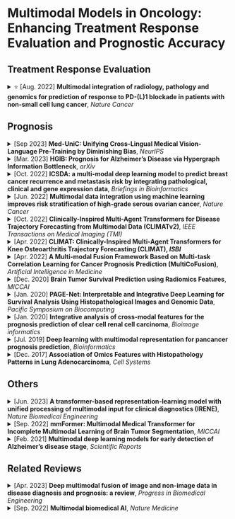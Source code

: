 # Multimodal Models in Oncology: Enhancing Treatment Response Evaluation and Prognostic Accuracy

## Treatment Response Evaluation

<details>
<summary>⭐️ [Aug. 2022] <b>Multimodal integration of radiology, pathology and genomics for prediction of response to PD-(L)1 blockade in patients with non-small cell lung cancer</b>, <i>Nature Cancer</i></summary>

[Paper](https://www.nature.com/articles/s43018-022-00416-8)
[Code](https://github.com/msk-mind/luna/)
- **Cancer:** Non-small Cell Lung Cancer, predicting immunotherapy response
- **Modalities:** Radiological Images (CTs), Pathological Images (digitized programmed death ligand-1 immunohistochemistry slides), Gene Data
- **Data Source:** In-House Dataset
- **Patients:** 249 patients at Memorial Sloan Kettering (MSK) Cancer Center with advanced NSCLC who received PD-(L)1-blockade-based therapy with baseline data and known outcomes between 2014 and 2019
- **Pipeline:** [TODO]
- **Fusion Mode:** Middle-fusion, using a multimodal dynamic attention with masking to integrate multimodal features and address missing data

</details>

## Prognosis

<details>
<summary>[Sep 2023] <b>Med-UniC: Unifying Cross-Lingual Medical Vision-Language Pre-Training by Diminishing Bias</b>, <i>NeurIPS</i></summary>

[Paper](https://arxiv.org/abs/2305.19894)
[Code](https://github.com/SUSTechBruce/Med-UniC)
- **Cancer:** Non-Cancer, make experiments across 5 medical image tasks and 10 datasets encompassing over 30 diseases
- **Modalities:** Radiological Images (CXR images), Free-text Data (radiology reports)
- **Data Source:** MIMIC-CXR, PadChest
- **Patients:** Pre-training on approximately 220k image-text pairs for MIMIC-CXR and 160k pairs for PadChest, then applied to four downstream tasks: medical image linear classification, medical image zero-shot classification, medical image semantic segmentation, and medical image object detection 
- **Pipeline:** 
    - for free-text data, using the corss-lingual medical LM to align different languages
    - for CXR images, using contrastive learning to align image features (apply random augmentations to the original images to create augmented views as postive samples while treating the rest of the images in the mini-batch as negative samples)
    - following CLIP, a contrastive learning is used to align vison-language features
    - introducing Cross-lingual Text Alignment Regularization (CTR) to learn language-independent text representations and neutralize the adverse effects of community bias on other modalitieslearn 
- **Fusion Mode:** Middle-fusion, aligning different modalities' features within hidden space

</details>


<details>
<summary>[Mar. 2023] <b>HGIB: Prognosis for Alzheimer’s Disease via Hypergraph Information Bottleneck</b>, <i>arXiv</i></summary>

[Paper](https://arxiv.org/abs/2303.10390)
- **Cancer:** Non-Cancer, predicting Alzheimer's disease prognosis
- **Modalities:** Radiological Images (MRI and PET), Non-imaging Information
- **Data Source:** Alzheimer's Disease Neuroimaging Initiative (ADNI) dataset (adni.loni.usc.edu)
- **Patients:** 248 patients with complete three modalities from ADNI-2
- **Pipeline:** 
    - using different pre-trained backbones to extract features from different modalities
    - for each modality, building a corresponding hypergraph, whose hyperedge represents the relationship between a subset of the patients, then concatenating all hypergraphs to generate the final hypergraph
    - employing hypergraph convolution to aggregating message in the hypergraph
    - applying hypergraph information bottleneck (HGIB) for requiring the node representation to minimize the information from hypergraph-structured data while maximizing the information to make prognostic prediction
- **Fusion Mode:** Middle-fusion, concatenating hypergraphs from different modalities and employing hypergraph convolution and hypergraph information bottleneck (HGIB) to integrate multimodal information

</details>


<details>
<summary>[Oct. 2022] <b>ICSDA: a multi-modal deep learning model to predict breast cancer recurrence and metastasis risk by integrating pathological, clinical and gene expression data</b>, <i>Briefings in Bioinformatics</i></summary>

[Paper](https://academic.oup.com/bib/article-abstract/23/6/bbac448/6761046)
- **Cancer:** Breast Cancer
- **Modalities:** Pathological Images (H&E), Clinical Information (TNM staging, clinical staging, age, axillary lymph node metastasis), Gene Data
- **Data Source:** TCGA
- **Patients:** 196 patients, divided into the training and testing sets with a ratio of 7:3, in which the distributions of the samples were kept between the two datasets by hierarchical sampling
- **Pipeline:** 
    - applying feature selection to select features from clinical information and sequencing data
    - employing ResNet18 to extract deep image features within the tissue area in the H&E images (patching WSI into tiles); then the attention module is used to aggregate patches' features into a final pathological image deep feature
    - concatenating the pathological image deep feature, sequencing data and clinical data and then predicting prognosis via FC layers
- **Fusion Mode:** Middle-fusion, concatenating different modalities' features

</details>



<details>
<summary>[Jun. 2022] <b>Multimodal data integration using machine learning improves risk stratification of high-grade serous ovarian cancer</b>, <i>Nature Cancer</i></summary>

[Paper](https://www.nature.com/articles/s43018-022-00388-9)
[Code](https://github.com/kmboehm/onco-fusion)

<!-- - **Journal:** Nature Cancer
- **Published Date:** June 2022 -->
- **Cancer:** Ovarian Cancer
- **Modalities:** Radiological CTs, Pathological images, Clinical data
- **Data Source:** MSKCC, TCGA-OV
- **Patients:** 444 patients, including 296 patients treated at the Memorial Sloan Kettering Cancer Center (MSKCC) and 148 patients from The Cancer Genome Atlas Ovarian Cancer (TCGA-OV); 40 test cases were randomly sampled from the entire pool of patients with all data modalities available for analysis, and the resting of 404 patients for training
  - 404 training patients: 243 had H&E WSIs, 245 had adnexal lesions on pre-treatment CE-CT, 251 had omental implants on pre-treatment CE-CT
  - 40 test patients: all had omental lesions on CE-CT, H&E WSIs
- **Pipeline:**
    - using PyRadiomics for Radiological CTs; pre-training a ResNet-18 as histopathological tissue-type classifier and for extracting cell type features and tissue-type features; encoding clinical data as binary variables or one-hot categorical variables
    - using univariate Cox proportional hazards model to select features
    - employing a multivariable Cox model for late fusing
- **Fusion Mode:** Early/Late-fusion, using a multivariate Cox model to integrate unimodal submodels’ predictions

</details>

<details>
<summary>[Oct. 2022] <b>Clinically-Inspired Multi-Agent Transformers for Disease Trajectory Forecasting from Multimodal Data (CLIMATv2)</b>, <i>IEEE Transactions on Medical Imaging (TMI)</i></summary>

[Paper](https://ieeexplore.ieee.org/abstract/document/10242080)
[Code](https://github.com/Oulu-IMEDS/CLIMATv2)

- **Cancer:** Non-Cancer, predicting the development of structural knee osteoarthritis changes and forcasting Alzheimer's disease clinical status
- **Modalities:** Imaging Data (MRI, PET, ...) and Non-Imaging Data (Clinical evaluation, neuropsychological tests, genetic testing, ...)
- **Data Source:** [Osteoarthritis Initiative (OAI) cohort](https://nda.nih.gov/oai/); [Alzheimer's Disease Neuroimaging Initiative (ADNI) cohort](https://ida.loni.usc.edu)
- **Patients:** 4796 patients for knee OA structureal prognosis prediction; 2577 patients for AD clinical status prognosis prediction
- **Pipeline:** 
    - a transformer-based radiologist block to extact imaging features (the agent act as a radiologist)
    - a transformer-based context block to extact non-imaging features 
    - concatenating imaging features and non-imaging features, then employing a transformer-based general practitioner block to fuse multimodal features (the agent act as a general practitioner)
    - the prognostic predictions is temporal, and the first time-point's prognostic prediction is required to be consisted with the diagnostic prediction
- **Fusion Mode:** Middle-fusion, concatenating imaging features and non-imaging features and employing a transformer to fuse multimodal features

</details>

<details>
<summary>[Apr. 2022] <b>CLIMAT: Clinically-Inspired Multi-Agent Transformers for Knee Osteoarthritis Trajectory Forecasting (CLIMAT), <i>ISBI</i></b></summary>

[Paper](https://ieeexplore.ieee.org/abstract/document/9761545)
[Code](https://github.com/MIPT-Oulu/CLIMAT)
- **Cancer:** Non-Cancer, 
- **Modalities:** Imaging Data (X-ray) and Non-Imaging Data (clinical variables like age, sex, BMI, history injurey, surgey, and total Western Ontario and WOMAC)
- **Data Source:** [Osteoarthritis Initiative (OAI) cohort](https://nda.nih.gov/oai/)
- **Patients:** 4796 patients for knee OA structureal prognosis predictions
- **Pipeline:** The pipeline is similar to CLIMATv2, but does not do the first time-point's prognostic and diagnostic predictions consistency measures.
- **Fusion Mode:** Middle-fusion, concatenating imaging features and non-imaging features and employing a transformer to fuse multimodal features

</details>

<details>
<summary>[Apr. 2022] <b>A Multi-modal Fusion Framework Based on Multi-task Correlation Learning for Cancer Prognosis Prediction (MultiCoFusion)</b>, <i>Artificial Intelligence in Medicine</i></summary>

[Paper](https://www.sciencedirect.com/science/article/pii/S0933365722000252) 
<!-- - **Journal:** Artificial Intelligence in Medicine
- **Published Date:** April 2022 -->
- **Cancer:** Brain Lower Grade Glioma, Glioblastoma Multiforme
- **Modalities:** Pahological images, Gene (mRNA)
- **Data Source:** TCGA-LGG, TCGA-GBM
- **Patients:** 470 patients
    - For pathological images, [a pre-proposed dataset](https://github.com/mahmoodlab/PathomicFusion), consisting of 954 ROIs from WSIs for 470 patients
    - For gene data, one patient (TCGA-06-0152) is missing mRNA expression data, and the rest of 469 patients contain 953 mRNA samples. For cancer grade classification, i.e., Grade II (393 samples), III (408), IV (152). Each mRNA expression data have 10673 genes.
    - 80% for training and 20% for testing
- **Pipeline:**
    - pre-trained ResNet-152 for histopathological images; a sparse graph convolutional network (SGCN) for mRNA expression data
    - fusing these representations by a FCN
    - the fused FCN is a multi-task shared network, outputing survival analysis and cancer grade classification simultaneously
- **Fusion Mode:** Middle-fusion

</details>

<details>
<summary>[Dec. 2020] <b>Brain Tumor Survival Prediction using Radiomics Features</b>, <i>MICCAI</i></summary>

[Paper](https://link.springer.com/chapter/10.1007/978-3-030-66843-3_28)
- **Cancer:** Brain Tumor
- **Modalities:** MRI-T1-weighted, MRI-T2-weighted, T1-contrast enhanced, FLAIR
- **Data Source:** BraTS 2019 
- **Patients:** 259 subjects diagnosed with HGG and 76 subjects diagnosed with LGG along with ground truth annotations by experts. The data comprises of MRI images from 19 different institutions of four MRI modalities
- **Pipeline:** 
    - extracting image slices corresponding to tumor regions from multiple MRI modalities
    - extracting radiomics features (i.e. first-order statistics, shape features, and texture features) from these 2D slices
    - training machince learning classifiers (i.e. KNN, SVM, DT, RF, and DA) to make prognositic predictions
- **Fusion Mode:** Middle-fusion, using machine learning classifiers to integrate multimodal features from multiple MRIs

</details>

<details>
<summary>[Jan. 2020] <b>PAGE-Net: Interpretable and Integrative Deep Learning for Survival Analysis Using Histopathological Images and Genomic Data</b>, <i>Pacific Symposium on Biocomputing</i></summary>

[Paper](https://pubmed.ncbi.nlm.nih.gov/31797610/)
[Code](https://github.com/DataX-JieHao/PAGE-Net)
- **Cancer:** Glioblastoma Multiforme
- **Modalities:** Pathological Images (WSIs), Gene Data, Clinical Data
- **Data Source:** TCGA, TCIA
- **Patients:** 447 GBM patients
- **Pipeline:**
    - patching WSIs into patches; the patch-wise pre-trained CNN is used to extract pathological features; then the pathology hidden layer is used to aggregate these features for as input of Cox layer
    - gene features is extracted by a series layers, inlcuding gene layer, pathway layer, H1 and H2 layers
    - clinical features is extracted by the clinical layer
    - these three modalities' features are concatenated and as the input of the Cox layer for prediction
- **Fusion Mode:** Middle-fusion, concatenating multimodal features and using Cox layer for survival analysis

</details>

<details>
<summary>[Jan. 2020] <b>Integrative analysis of cross-modal features for the prognosis prediction of clear cell renal cell carcinoma</b>, <i>Bioimage informatics</i></summary>

[Paper](https://academic.oup.com/bioinformatics/article/36/9/2888/5716325)
[Code](https://github.com/zhang-de-lab/zhang-lab?from¼singlemessage)
- **Cancer:** Clear Cell Renal Cell Carcinoma
- **Modalities:** Radiological Images (CTs), Pathological Images, Gene Data, Clinical Information
- **Data Source:** 
- **Patients:** 209 patients, randomly divided into training (n=139, 66.51%) and testing cohorts (n=70, 33.49%)
- **Pipeline:** 
    - selecting genes by their variation coefficients and employing the weighted gene co-expression network analysis (WGCNA) for gene analysis
    - using two CNNs with same structure to extract deep features from CT and histopathological images
    - using a parameter-free multivariate feature selection method (called block filtering post-pruning search (BFPS) algorithm) for feature selection; then applying a further faeture selection for the combination of the selected CT features, histopathological features and eigengenes for prognositic prediction via the Cox model
- **Fusion Mode:** Middle-fusion, conbinating the selected CT features, histopathological features and eigengenes

</details>



<details>
<summary>[Jul. 2019] <b>Deep learning with multimodal representation for pancancer prognosis prediction</b>, <i>Bioinformatics</i></summary>

[Paper](https://academic.oup.com/bioinformatics/article/35/14/i446/5529139?login=false)
[Code](https://github.com/gevaertlab/MultimodalPrognosis)
- **Cancer:** Pancancer
- **Modalities:** Clinical Data, Gene (mRNA, microRNA), Pathological Images (WSIs)
- **Data Source:** TCGA
- **Patients:** 11160 patients, split into training and testing datasets in 85/15 ratio
- **Pipeline:** 
    - for the clinical data, using FC layers with sigmoid activations
    - for the genomic data, using deep highway networks
    - for the WSI images, using the SqueezeNet
    - developing an unsupervised encoder (metric learning) to compress different modalities into a single feature vector for each patient (maximizing cosine similarity between positive samples while minimizing cosine similarity between negative samples)
    - handling missing data through a resilient, mltimodal dropout method
    - averaging different modalities' features into a 512 feature vector and using a prediction layer for survival prediction
- **Fusion Mode:** Middle-fusion, align first and then average

</details>


<details>
<summary>[Dec. 2017] <b>Association of Omics Features with Histopathology Patterns in Lung Adenocarcinoma</b>, <i>Cell Systems</i></summary>

[Paper](https://www.cell.com/cell-systems/pdf/S2405-4712(17)30484-2.pdf)

- **Cancer:** Lung Adenocarcinoma
- **Modalities:** Pathological Images, Pathological Reports, Gene (RNA sequencing), Proteomics
- **Data Source:** TCGA
- **Patients:** 538 patients
- **Pipeline:** 
    - converting pathological images into overlapping tiles and selected the ROIs to extract quantitative features (i.e. size, shape, intensity distribution, and texture features); identifing pathology grade from pathology reports; collecting gene and protein expression data by RNA sequencing and reverse-phase protein array
    - employing feature selection on the training set
    - building a random forest model for prognostic prediction
- **Fusion Mode:** Middle-fusion, using a random forest model to integrate multimodal features

</details>

## Others

<details>
<summary>[Jun. 2023] <b>A transformer-based representation-learning model with unified processing of multimodal input for clinical diagnostics (IRENE)</b>, <i>Nature Biomedical Engineering</i></summary>

[Paper](https://www.nature.com/articles/s41551-023-01045-x)
[Code](https://github.com/RL4M/IRENE)
- **Cancer:** Non-Cancer, predicting the adverse clinical outcomes in patients with COVID-19
- **Modalities:** Chest X-rays, Unstructured Text (i.e. chief complaint, history of present and past illness, and a complete laboratory test report), Structured Text (i.e. demographics)
- **Data Source:** In-house dataset from West China Hospital
- **Patients:** 51511 patients with 72283 data samples
    - 44628 patients for training and 3325 patients for testing
- **Pipeline:** 
    - tokenizing unstructured text into tokens
    - mapping structured text into tokens via linear projection
    - tokenizing images into tokens
    - using the proposed bidirectional multimodal attention block followed by some self-attention block for multimodal fusion
    - a classification head for predicting disease
- **Fusion Mode:** Middle-fusion

</details>

<details>
<summary>[Sep. 2022] <b>mmFormer: Multimodal Medical Transformer for Incomplete Multimodal Learning of Brain Tumor Segmentation</b>, <i>MICCAI</i></summary>

[Paper](https://link.springer.com/chapter/10.1007/978-3-031-16443-9_11)
[Code](https://github.com/YaoZhang93/mmFormer)
- **Cancer:** Brain Tumor
- **Modalities:** MRIs (FLAIR, T1c, T1, T2)
- **Data Source:** BraTS 2018
- **Patients:** 285 multi-contrast MRI scans
- **Pipeline:** 
    - using modality-specific encoders to extract modelity-specific features within each modality
    - employing an inter-modal transformer to build and align the long-range correlations across modalities
    - a decoder performs a progressive up-sampling and fusion with the modality-invariant features to generate robust segmentation
- **Fusion Mode:** Middle-fusion, using an inter-modal transformer to integrate multimodal features

</details>


<details>
<summary>[Feb. 2021] <b>Multimodal deep learning models for early detection of Alzheimer’s disease stage</b>, <i>Scientific Reports</i></summary>

[Paper](https://www.nature.com/articles/s41598-020-74399-w)
- **Cancer:** Non-Cancer, early detection of Alzheimer's disease stage
- **Modalities:** Radiological Images (MRI), Gene Data (single nucleotide polymorphisms (SNPs)), Clinical Data
- **Data Source:** ADNI dataset
- **Patients:** ADNI dataset contains SNP (808 patients), MRI imaging (503 patients), and clinical and neurological test data (2004 patients)
- **Pipeline:** 
    - using stacked denoising auto-encoders to extract faetures from clinical and genetic data
    - using 3D0CNNs for imaging data
    - developing a novel data interpretation method to identify top-performing features learned by the deep-models with clustering and perturbation analysis
- **Fusion Mode:** Middle-fusion, concatenating multimodal features and then using a classification layer for prediction

</details>


## Related Reviews
<details>
<summary>[Apr. 2023] <b>Deep multimodal fusion of image and non-image data in disease diagnosis and prognosis: a review</b>, <i>Progress in Biomedical Engineering</i></summary>

[Paper](https://iopscience.iop.org/article/10.1088/2516-1091/acc2fe/meta)

**Content:** 
- Data Modalities: Image data (pathology images, radiology images, camera images); Non-image data (structured data, free-text data)
 - Multimodal fusion methods: Operation-based; Subspace-based; Attention-based; Tensor-based; Graph-based

**View points:**
- It is difficult to compare the performance of different methods directly, since different studies were typically done on different datasets with different settings.
- There is no clue that a fusion method always performance the best. The optimal fusion method might be task/data dependent.
- Fusing multi-modal data typically surpassed the uni-modal counterparts in the downstream tasks, but on the other hand, some studies also mentioned that the model that fused more modalities may not always perform better than the ones with fewer modalities (I think the reason is not doing a good modal fusion)
- Deep-learning methods require a large amount of training data, however, data scaricity, especially multimodal data, is a challenge in the healthcare are.
- Unimodal feature extraction is a essential prerequisite for fusion, especially for multimodal heterogeneity.
- Explainability is a challenge in multimodal diagnosis and prognosis.

</details>

<details>
<summary>[Sep. 2022] <b>Multimodal biomedical AI</b>, <i>Nature Medicine</i></summary>

[Paper](https://www.nature.com/articles/s41591-022-01981-2)

**Content & View points:** 
- Opportunities for leveraging multimodal data (applications)
    - Personalized 'omics' for precision health
    - Digital clinical trials
    - Remote monitoring: the 'hospital-at-home'
    - Pandemic surveillance and outbreak detection
    - Digital twins
    - Virtual health assistant
- Multimodal data collection

| Study                 | Country | Year started | Data modalities                                                                                                                                                         | Access         | Sample size   |
|-----------------------|---------|--------------|-------------------------------------------------------------------------------------------------------------------------------------------------------------------------|----------------|---------------|
| [UK Biobank](https://www.ukbiobank.ac.uk)            | UK      | 2006         | Questionnaires, EHR/clinical, Laboratory, Genome-wide genotyping, WES, WGS, Imaging, Metabolites                                                                       | Open access    | ~500,000      |
| [China Kadoorie Biobank](https://www.ckbiobank.org) | China   | 2004         | Questionnaires, Physical measurements, Biosamples, Genome-wide genotyping                                                                                                | Restricted access | ~500,000      |
| [Biobank Japan](https://biobankjp.org/en/index.html#01)         | Japan   | 2003         | Questionnaires, Clinical, Laboratory, Genome-wide genotyping                                                                                                             | Restricted access | ~200,000      |
| [Million Veteran Program](https://www.mvp.va.gov/pwa/) | USA   | 2011         | EHR/clinical, Laboratory, Genome wide                                                                                                                                   | Restricted access | 1 million     |
| [TOPMed](https://topmed.nhlbi.nih.gov/topmed-data-access-scientific-community)                | USA     | 2014         | Clinical, WGS                                                                                                                                                           | Open access    | ~180,000      |
| [All of Us Research Program](https://allofus.nih.gov) | USA | 2017         | Questionnaires, SDH, EHR/clinical, Laboratory, Genome wide, Wearables                                                                                                   | Open access    | 1 million (target) |
| [Project Baseline Health Study](https://ctsi.duke.edu/project-baseline-health-study) | USA | 2015       | Questionnaires, EHR/clinical, Laboratory, Wearables                                                                                                                     | Restricted access | 10,000 (target) |
| [American Gut Project](https://db.cngb.org/search/project/PRJEB11419/)  | USA     | 2012         | Clinical, Diet, Microbiome                                                                                                                                              | Open access    | ~25,000       |
| [MIMIC](https://lcp.mit.edu/mimic)                 | USA     | 2008-2019    | Clinical/EHR, Images                                                                                                                                                    | Open access    | ~380,000      |
| [MIPACT](https://precisionhealth.umich.edu/our-research/mipact/)                | USA     | 2018-2019    | Wearables, clinical/EHR, physiological, laboratory                                                                                                                      | Restricted access | ~6,000        |
| [North American Prodrome Longitudinal Study](https://napls.ucsf.edu) | USA  | 2008 | Clinical, Genetic                                                                                                                                                       | Restricted access | ~1,000        |

- Technical challenges
    - How to leverage multiple different types of data and learn to relate these multiple modalities or combine them for improving prediction performance?
    - Another desirable feature for multimodal learning frameworks is the ability to learn from different modalities without the need for different model architectures.
    - Another important modeling challenge relates to the exceedingly high number of dimensions contained in multimodal health data, collectively termed ‘the curse of dimensionality’.
    - Multimodal fusion is a general concept that can be tackled using any architectural choice.
    - Many other important challenges relating to multimodal model architectures remain (for example, how to extract features from three-dimensional imaging or whole-slide images)
- Data challenges
    - Medical datasets are heterogeneous, which can be described along several axes, including the sample size, depth of phenotyping, the length and intervals of follow-up, the degree of interaction between participants, the heterogeneity and diversity of the participants, the level of standardization and harmonization of the data and the amount of linkage between data sources.
    - Achieving diversity across race/ethnicity, ancestry, income level, education level, healthcare access, age, disability status, geographic locations, gender and sexual orientation has proven difficult in practice.
    - Another frequent problem with biomedical data is the usually high proportion of missing data.
    - The risk of incurring several biases is important when conducting studies that collect health data, and multiple approaches are necessary to monitor and mitigate these biases.
- Privacy challenges
    - The successful development of multimodal AI in health requires breadth and depth of data, which encompasses higher privacy challenges than single-modality AI models.

</details>








